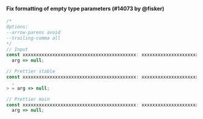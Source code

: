 #### Fix formatting of empty type parameters (#14073 by @fisker)

<!-- prettier-ignore -->
```jsx
/*
Options:
--arrow-parens avoid
--trailing-comma all
*/
// Input
const xxxxxxxxxxxxxxxxxxxxxxxxxxxxxxxxxxxxxxxxxx: xxxxxxxxxxxxxxxxxxxxxx<> =
  arg => null;

// Prettier stable
const xxxxxxxxxxxxxxxxxxxxxxxxxxxxxxxxxxxxxxxxxx: xxxxxxxxxxxxxxxxxxxxxx<
  ,
> = arg => null;

// Prettier main
const xxxxxxxxxxxxxxxxxxxxxxxxxxxxxxxxxxxxxxxxxx: xxxxxxxxxxxxxxxxxxxxxx<> =
  arg => null;
```
